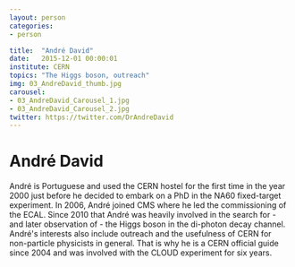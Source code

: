 ```yaml
---
layout: person
categories:
- person

title:  "André David"
date:   2015-12-01 00:00:01
institute: CERN
topics: "The Higgs boson, outreach"
img: 03_AndreDavid_thumb.jpg
carousel:
- 03_AndreDavid_Carousel_1.jpg
- 03_AndreDavid_Carousel_2.jpg
twitter: https://twitter.com/DrAndreDavid
---
```


# André David

André is Portuguese and used the CERN hostel for the first time in the year 2000 just before he decided to embark on a PhD in the NA60 fixed-target experiment. In 2006, André joined CMS where he led the commissioning of the ECAL. Since 2010 that André was heavily involved in the search for - and later observation of - the Higgs boson in the di-photon decay channel. André's interests also include outreach and the usefulness of CERN for non-particle physicists in general. That is why he is a CERN official guide since 2004 and was involved with the CLOUD experiment for six years.
